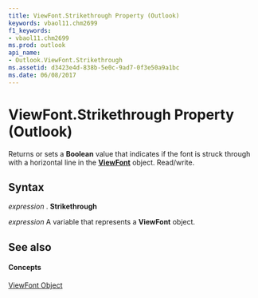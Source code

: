 ```yaml
---
title: ViewFont.Strikethrough Property (Outlook)
keywords: vbaol11.chm2699
f1_keywords:
- vbaol11.chm2699
ms.prod: outlook
api_name:
- Outlook.ViewFont.Strikethrough
ms.assetid: d3423e4d-838b-5e0c-9ad7-0f3e50a9a1bc
ms.date: 06/08/2017
---
```



# ViewFont.Strikethrough Property (Outlook)

Returns or sets a **Boolean** value that indicates if the font is struck through with a horizontal line in the **[ViewFont](viewfont-object-outlook.md)** object. Read/write.


## Syntax

 _expression_ . **Strikethrough**

 _expression_ A variable that represents a **ViewFont** object.


## See also


#### Concepts


[ViewFont Object](viewfont-object-outlook.md)

